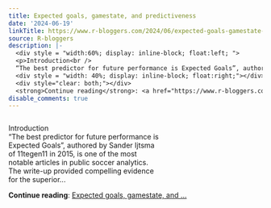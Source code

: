 ```yaml
---
title: Expected goals, gamestate, and predictiveness
date: '2024-06-19'
linkTitle: https://www.r-bloggers.com/2024/06/expected-goals-gamestate-and-predictiveness/
source: R-bloggers
description: |-
  <div style = "width:60%; display: inline-block; float:left; ">
  <p>Introduction<br />
  “The best predictor for future performance is Expected Goals”, authored by Sander Ijtsma of 11tegen11 in 2015, is one of the most notable articles in public soccer analytics. The write-up provided compelling evidence for the superior...</p></div>
  <div style = "width: 40%; display: inline-block; float:right;"></div>
  <div style="clear: both;"></div>
  <strong>Continue reading</strong>: <a href="https://www.r-bloggers.com/2024/06/expected-goals-gamestate-and-predictiveness/">Expected goals, gamestate, and ...
disable_comments: true
---
```

<div style = "width:60%; display: inline-block; float:left; ">
<p>Introduction<br />
“The best predictor for future performance is Expected Goals”, authored by Sander Ijtsma of 11tegen11 in 2015, is one of the most notable articles in public soccer analytics. The write-up provided compelling evidence for the superior...</p></div>
<div style = "width: 40%; display: inline-block; float:right;"></div>
<div style="clear: both;"></div>
<strong>Continue reading</strong>: <a href="https://www.r-bloggers.com/2024/06/expected-goals-gamestate-and-predictiveness/">Expected goals, gamestate, and ...